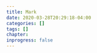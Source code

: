 ```yaml
---
title: Mark
date: 2020-03-28T20:29:18-04:00
categories: []
tags: []
chapter: 
inprogress: false
---
```



